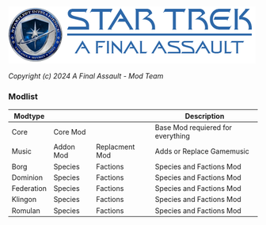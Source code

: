 ![Star Trek - A Final Assault](https://github.com/ST-AFA/.github/blob/872c45cdd6608a808fb1f70722d075263d2cc9e9/profile/profile.png)

_Copyright (c) 2024 A Final Assault - Mod Team_

### Modlist
| Modtype |  | | Description | 
| ------ | ------ | ------ | ------ |
| Core | Core Mod |  | Base Mod requiered for everything |
| Music | Addon Mod | Replacment Mod | Adds or Replace Gamemusic |
| Borg | Species | Factions | Species and Factions Mod |
| Dominion | Species | Factions | Species and Factions Mod |
| Federation | Species | Factions | Species and Factions Mod |
| Klingon | Species | Factions | Species and Factions Mod |
| Romulan | Species | Factions | Species and Factions Mod |
